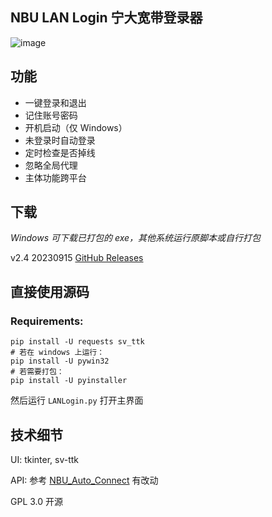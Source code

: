 ## NBU LAN Login 宁大宽带登录器

![image](https://github.com/zetaloop/nbulanlogin/assets/36418285/f65101e2-e14d-4e69-87d2-5f3d36a3104c)

## 功能

- 一键登录和退出
- 记住账号密码
- 开机启动（仅 Windows）
- 未登录时自动登录
- 定时检查是否掉线
- 忽略全局代理
- 主体功能跨平台

## 下载

*Windows 可下载已打包的 exe，其他系统运行原脚本或自行打包*

v2.4 20230915 [GitHub Releases](https://github.com/zetaloop/nbulanlogin/releases/latest)

## 直接使用源码

### Requirements: 
```
pip install -U requests sv_ttk
# 若在 windows 上运行：
pip install -U pywin32
# 若需要打包：
pip install -U pyinstaller
```
然后运行 `LANLogin.py` 打开主界面

## 技术细节

UI: tkinter, sv-ttk

API: 参考 [NBU_Auto_Connect](https://github.com/BytePrince/NBU_Auto_Connect) 有改动

GPL 3.0 开源
